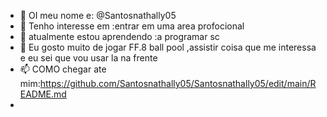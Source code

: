 - 👋 OI meu nome e: @Santosnathally05
- 👀 Tenho interesse em :entrar em uma area profocional 
- 🌱 atualmente estou aprendendo :a programar sc
- 💞️ Eu gosto muito de jogar FF.8 ball pool  ,assistir coisa que me interessa e eu sei que vou usar la na frente 
- 📫 COMO chegar ate mim:https://github.com/Santosnathally05/Santosnathally05/edit/main/README.md
- 



